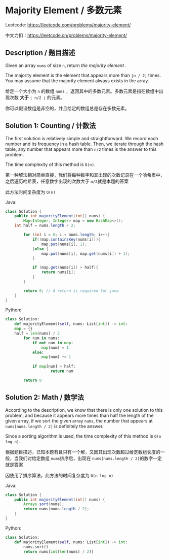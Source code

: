 # Majority Element / 多数元素

Leetcode: https://leetcode.com/problems/majority-element/

中文力扣：https://leetcode.cn/problems/majority-element/

## Description / 题目描述

Given an array `nums` of size `n`, return  *the majority element* .

The majority element is the element that appears more than `⌊n / 2⌋` times. You may assume that the majority element always exists in the array.

给定一个大小为 `n` 的数组 `nums` ，返回其中的多数元素。多数元素是指在数组中出现次数 **大于** `⌊ n/2 ⌋` 的元素。

你可以假设数组是非空的，并且给定的数组总是存在多数元素。

## Solution 1: Counting / 计数法

The first solution is relatively simple and straightforward. We record each number and its frequency in a hash table. Then, we iterate through the hash table, any number that appears more than `n/2` times is the answer to this problem.

The time complexity of this method is `O(n)`.

第一种解法相对简单直接，我们将每种数字和其出现的次数记录在一个哈希表中，之后遍历哈希表，任意数字出现的次数大于 `n/2`就是本题的答案

此方法时间复杂度为 `O(n)`

Java:

```java
class Solution {
    public int majorityElement(int[] nums) {
        Map<Integer, Integer> map = new HashMap<>();
	int half = nums.length / 2;

        for (int i = 0; i < nums.length; i++){
            if(!map.containsKey(nums[i])){
                map.put(nums[i], 1);
            }else {
                map.put(nums[i], map.get(nums[i]) + 1);
            }

            if (map.get(nums[i]) > half){
                return nums[i];
            }
        }

        return 0; // A return is required for java
    }
}

```

Python:

```python
class Solution:
    def majorityElement(self, nums: List[int]) -> int:
	map = {}
	half = len(nums) / 2
        for num in nums:
            if not num in map:
                map[num] = 1
            else:
                map[num] += 1
  
            if map[num] > half:
                    return num

        return 0

```

## Solution 2: Math / 数学法

According to the description, we know that there is only one solution to this problem, and because it appears more times than half the length of the given array, if we sort the given array `nums`, the number that appears at `nums[nums.length / 2]` is definitely the answer.

Since a sorting algorithm is used, the time complexity of this method is `O(n log n)`.

根据题目描述，已知本题有且只有一个解，又因其出现次数超过给定数组长度的一般，当我们对给定数组 `nums`排序后，出现在 `nums[nums.length / 2]`的数字一定就是答案

因使用了排序算法，此方法的时间复杂度为 `O(n log n)`

Java:

```java
class Solution {
    public int majorityElement(int[] nums) {
        Arrays.sort(nums);
        return nums[nums.length / 2];
    }
}

```

Python:

```python
class Solution:
    def majorityElement(self, nums: List[int]) -> int:
        nums.sort()
        return nums[int(len(nums) / 2)]

```
